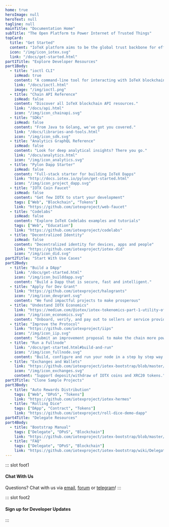 ```yaml
---
home: true
heroImage: null
heroText: null
tagline: null
mainTitle: "Documentation Home"
subTitle: "The Open Platform to Power Internet of Trusted Things"
topCard:
  title: "Get Started"
  content: "IoTeX platform aims to be the global trust backbone for efficiently connecting distinct parties, where blockchain is the root of trust for this open platform."
  icon: "/img/icon_iotex.svg"
  link: "/docs/get-started.html"
part1Title: "Explore Developer Resources"
part1Body:
  - title: "ioctl CLI"
    isHead: true
    content: "A command-line tool for interacting with IoTeX blockchains."
    link: "/docs/ioctl.html"
    image: "/img/ioctl.png"
  - title: "Chain API Reference"
    isHead: false
    content: "Discover all IoTeX blockchain API resources."
    link: "/docs/api.html"
    icon: "/img/icon_chainapi.svg"
  - title: "SDKs"
    isHead: false
    content: "From Java to Golang, we've got you covered."
    link: "/docs/libraries-and-tools.html"
    icon: "/img/icon_sdk.svg"
  - title: "Analytics GraphQL Reference"
    isHead: false
    content: "Look for deep analytical insights? There you go."
    link: "/docs/analytics.html"
    icon: "/img/icon_analytics.svg"
  - title: "Pylon Dapp Starter"
    isHead: false
    content: "Full-stack starter for building IoTeX Dapps"
    link: "http://docs.iotex.io/pylon/get-started.html"
    icon: "/img/icon_project_dapp.svg"
  - title: "IOTX Coin Faucet"
    isHead: false
    content: "Get few IOTX to start your development"
    tags: ["Web", "Blockchain", "Tokens"]
    link: "https://github.com/iotexproject/web-faucet"
  - title: "Codelabs"
    isHead: false
    content: "Explore IoTeX Codelabs examples and tutorials"
    tags: ["Web", "Education"]
    link: "https://github.com/iotexproject/codelabs"
  - title: "Decentralized Identity"
    isHead: false
    content: "Decentralized identity for devices, apps and people"
    link: "https://github.com/iotexproject/iotex-did"
    icon: "/img/icon_did.svg"
part2Title: "Start With Use Cases"
part2Body:
  - title: "Build a DApp"
    link: "/docs/get-started.html"
    icon: "/img/icon_builddapp.svg"
    content: "Build a Dapp that is secure, fast and intelligent."
  - title: "Apply for Dev Grant"
    link: "https://github.com/iotexproject/halogrants"
    icon: "/img/icon_devgrant.svg"
    content: "We fund impactful projects to make prosperous"
  - title: "Undestand IOTX Economics"
    link: "https://medium.com/@iotex/iotex-tokenomics-part-1-utility-of-the-iotx-token-781ff9c866e3"
    icon: "/img/icon_economics.svg"
    content: "Onboard, verify, and pay out to sellers or service providers."
  - title: "Improve the Protocol"
    link: "https://github.com/iotexproject/iips"
    icon: "/img/icon_iip.svg"
    content: "Submit an improvement proposal to make the chain more powerful."
  - title: "Run a Fullnode"
    link: "/docs/get-started.html#build-and-run"
    icon: "/img/icon_fullnode.svg"
    content: "Build, configure and run your node in a step by step way."
  - title: "Exchanges and Wallets"
    link: "https://github.com/iotexproject/iotex-bootstrap/blob/master/integration/exchange.md"
    icon: "/img/icon_exchanges.svg"
    content: "Support deposit/withdraw of IOTX coins and XRC20 tokens."
part3Title: "Clone Sample Projects"
part3Body:
  - title: "Auto Rewards Distribution"
    tags: ["Web", "DPoS", "Tokens"]
    link: "https://github.com/iotexproject/iotex-hermes"
  - title: "Rolling Dice"
    tags: ["DApp", "Contract", "Tokens"]
    link: "https://github.com/iotexproject/roll-dice-demo-dapp"
part4Title: "Delegate Resources"
part4Body:
  - title: "Bootstrap Manual"
    tags: ["Delegate", "DPoS", "Blockchain"]
    link: "https://github.com/iotexproject/iotex-bootstrap/blob/master/README.md"
  - title: "FAQ"
    tags: ["Delegate", "DPoS", "Blockchain"]
    link: "https://github.com/iotexproject/iotex-bootstrap/wiki/Delegate-Q&A"
---
```


<Home-Content />

::: slot foot1

#### Chat With Us

Questions? Chat with us via [email](mailto:support@iotex.io), [forum](https://community.iotex.io/c/research-development/protocol) or [telegram](https://t.me/IoTeXGroup)!
:::

::: slot foot2

#### Sign up for Developer Updates

<Home-Subscribe />
:::
